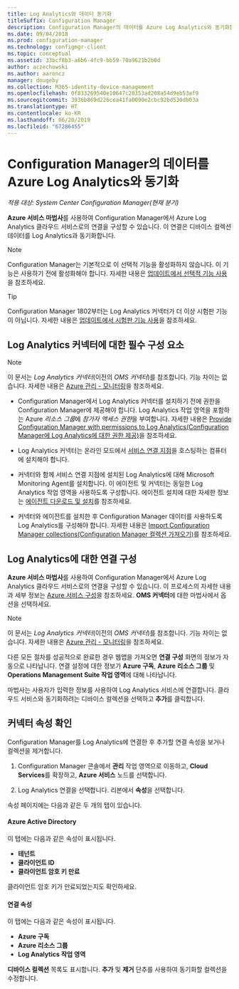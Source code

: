 ```yaml
---
title: Log Analytics와 데이터 동기화
titleSuffix: Configuration Manager
description: Configuration Manager의 데이터를 Azure Log Analytics와 동기화합니다.
ms.date: 09/04/2018
ms.prod: configuration-manager
ms.technology: configmgr-client
ms.topic: conceptual
ms.assetid: 33bcf8b3-a6b6-4fc9-bb59-70a9621b2b0d
author: aczechowski
ms.author: aaroncz
manager: dougeby
ms.collection: M365-identity-device-management
ms.openlocfilehash: 0f833269540e10647c20353ad208a54d9eb53af9
ms.sourcegitcommit: 3936b869d226cea41fa0090e2cbc92bd530db03a
ms.translationtype: HT
ms.contentlocale: ko-KR
ms.lasthandoff: 06/20/2019
ms.locfileid: "67286455"
---
```

#  <a name="sync-data-from-configuration-manager-to-azure-log-analytics"></a>Configuration Manager의 데이터를 Azure Log Analytics와 동기화

*적용 대상: System Center Configuration Manager(현재 분기)*

<!--1258052-->
**Azure 서비스 마법사**를 사용하여 Configuration Manager에서 Azure Log Analytics 클라우드 서비스로의 연결을 구성할 수 있습니다. 이 연결은 디바이스 컬렉션 데이터를 Log Analytics과 동기화합니다. 

> [!Note]  
> Configuration Manager는 기본적으로 이 선택적 기능을 활성화하지 않습니다. 이 기능은 사용하기 전에 활성화해야 합니다. 자세한 내용은 [업데이트에서 선택적 기능 사용](/sccm/core/servers/manage/install-in-console-updates#bkmk_options)을 참조하세요.<!--505213-->  

> [!TIP]
> Configuration Manager 1802부터는 Log Analytics 커넥터가 더 이상 시험판 기능이 아닙니다. 자세한 내용은 [업데이트에서 시험판 기능 사용](/sccm/core/servers/manage/pre-release-features)을 참조하세요.



## <a name="prerequisites-for-the-log-analytics-connector"></a>Log Analytics 커넥터에 대한 필수 구성 요소

> [!Note]  
> 이 문서는 *Log Analytics 커넥터*(이전의 *OMS 커넥터*)를 참조합니다. 기능 차이는 없습니다. 자세한 내용은 [Azure 관리 - 모니터링](https://docs.microsoft.com/azure/azure-monitor/terminology#log-analytics)을 참조하세요.  

- Configuration Manager에서 Log Analytics 커넥터를 설치하기 전에 권한을 Configuration Manager에 제공해야 합니다. Log Analytics 작업 영역을 포함하는 Azure *리소스 그룹*에 *참가자 액세스 권한*을 부여합니다. 자세한 내용은 [Provide Configuration Manager with permissions to Log Analytics(Configuration Manager에 Log Analytics에 대한 권한 제공)](https://docs.microsoft.com/azure/log-analytics/log-analytics-sccm#grant-configuration-manager-with-permissions-to-log-analytics)을 참조하세요.  

- Log Analytics 커넥터는 온라인 모드에서 [서비스 연결 지점](/sccm/core/servers/deploy/configure/about-the-service-connection-point)을 호스팅하는 컴퓨터에 설치해야 합니다.  

- 커넥터와 함께 서비스 연결 지점에 설치된 Log Analytics에 대해 Microsoft Monitoring Agent를 설치합니다. 이 에이전트 및 커넥터는 동일한 Log Analytics 작업 영역을 사용하도록 구성합니다. 에이전트 설치에 대한 자세한 정보는 [에이전트 다운로드 및 설치](https://docs.microsoft.com/azure/log-analytics/log-analytics-sccm#download-and-install-the-agent)를 참조하세요.  

- 커넥터와 에이전트를 설치한 후 Configuration Manager 데이터를 사용하도록 Log Analytics를 구성해야 합니다. 자세한 내용은 [Import Configuration Manager collections(Configuration Manager 컬렉션 가져오기)](https://docs.microsoft.com/azure/log-analytics/log-analytics-sccm#import-collections)를 참조하세요.  



## <a name="configure-the-connection-to-log-analytics"></a>Log Analytics에 대한 연결 구성

**Azure 서비스 마법사**를 사용하여 Configuration Manager에서 Azure Log Analytics 클라우드 서비스로의 연결을 구성할 수 있습니다. 이 프로세스의 자세한 내용과 세부 정보는 [Azure 서비스 구성](https://docs.microsoft.com/sccm/core/servers/deploy/configure/azure-services-wizard)을 참조하세요. **OMS 커넥터**에 대한 마법사에서 옵션을 선택하세요. 

> [!Note]  
> 이 문서는 *Log Analytics 커넥터*(이전의 *OMS 커넥터*)를 참조합니다. 기능 차이는 없습니다. 자세한 내용은 [Azure 관리 - 모니터링](https://docs.microsoft.com/azure/azure-monitor/terminology#log-analytics)을 참조하세요.  

다른 모든 절차를 성공적으로 완료한 경우 웹앱을 가져오면 **연결 구성** 화면의 정보가 자동으로 나타납니다. 연결 설정에 대한 정보가 **Azure 구독**, **Azure 리소스 그룹** 및 **Operations Management Suite 작업 영역**에 대해 나타납니다.

마법사는 사용자가 입력한 정보를 사용하여 Log Analytics 서비스에 연결합니다. 클라우드 서비스와 동기화하려는 디바이스 컬렉션을 선택하고 **추가**를 클릭합니다.


## <a name="verify-the-connector-properties"></a>커넥터 속성 확인

Configuration Manager를 Log Analytics에 연결한 후 추가할 연결 속성을 보거나 컬렉션을 제거합니다. 

1. Configuration Manager 콘솔에서 **관리** 작업 영역으로 이동하고, **Cloud Services**를 확장하고, **Azure 서비스** 노드를 선택합니다.  

2. Log Analytics 연결을 선택합니다. 리본에서 **속성**을 선택합니다.  

속성 페이지에는 다음과 같은 두 개의 탭이 있습니다.  

#### <a name="azure-active-directory"></a>Azure Active Directory
이 탭에는 다음과 같은 속성이 표시됩니다. 
- **테넌트**  
- **클라이언트 ID**  
- **클라이언트 암호 키 만료**  

클라이언트 암호 키가 만료되었는지도 확인하세요.

#### <a name="connection-properties"></a>연결 속성
이 탭에는 다음과 같은 속성이 표시됩니다. 
- **Azure 구독**  
- **Azure 리소스 그룹**  
- **Log Analytics 작업 영역**  

**디바이스 컬렉션** 목록도 표시합니다. **추가** 및 **제거** 단추를 사용하여 동기화할 컬렉션을 수정합니다.
